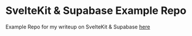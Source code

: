 # SvelteKit & Supabase Example Repo
Example Repo for my writeup on SvelteKit & Supabase [here](https://sjorswijsman.medium.com/setting-up-supabase-with-sveltekit-f6234fa1b54b)
